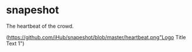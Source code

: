 # snapeshot
The heartbeat of the crowd.

(https://github.com/iHub/snapeshot/blob/master/heartbeat.png"Logo Title Text 1")
